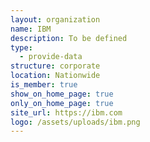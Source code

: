 ```yaml
---
layout: organization
name: IBM
description: To be defined
type:
  - provide-data
structure: corporate
location: Nationwide
is_member: true
show_on_home_page: true
only_on_home_page: true
site_url: https://ibm.com
logo: /assets/uploads/ibm.png
---
```

